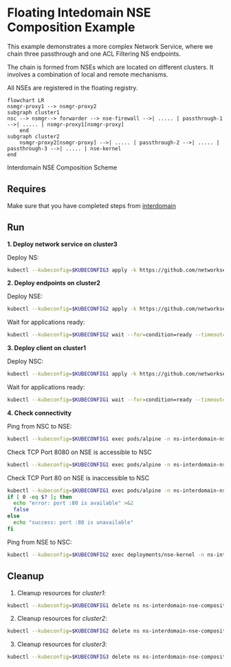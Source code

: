# Floating Intedomain NSE Composition Example

This example demonstrates a more complex Network Service, where we chain three passthrough and one ACL Filtering NS endpoints.

The chain is formed from NSEs which are located on different clusters. It involves a combination of local and remote mechanisms.

All NSEs are registered in the floating registry.

```mermaid
flowchart LR
nsmgr-proxy1 --> nsmgr-proxy2
subgraph cluster1
nsc --> nsmgr--> forwarder --> nse-firewall -->| ..... | passthrough-1 -->| ..... | nsmgr-proxy1[nsmgr-proxy]
    end
subgraph cluster2
    nsmgr-proxy2[nsmgr-proxy] -->| ..... | passthrough-2 -->| ..... | passthrough-3 -->| ..... | nse-kernel 
end
```
Interdomain NSE Composition Scheme

## Requires

Make sure that you have completed steps from [interdomain](../../)

## Run

**1. Deploy network service on cluster3**

Deploy NS:
```bash
kubectl --kubeconfig=$KUBECONFIG3 apply -k https://github.com/networkservicemesh/deployments-k8s/examples/multicluster/usecases/floating_nse_composition/cluster3?ref=b1abdb032a643c993f895d8bf726b480211196dc
```

**2. Deploy endpoints on cluster2**

Deploy NSE:
```bash
kubectl --kubeconfig=$KUBECONFIG2 apply -k https://github.com/networkservicemesh/deployments-k8s/examples/multicluster/usecases/floating_nse_composition/cluster2?ref=b1abdb032a643c993f895d8bf726b480211196dc
```

Wait for applications ready:
```bash
kubectl --kubeconfig=$KUBECONFIG2 wait --for=condition=ready --timeout=1m pod -l app=nse-kernel -n ns-interdomain-nse-composition
```

**3. Deploy client on cluster1**

Deploy NSC:
```bash
kubectl --kubeconfig=$KUBECONFIG1 apply -k https://github.com/networkservicemesh/deployments-k8s/examples/multicluster/usecases/floating_nse_composition/cluster1?ref=b1abdb032a643c993f895d8bf726b480211196dc
```

Wait for applications ready:
```bash
kubectl --kubeconfig=$KUBECONFIG1 wait --for=condition=ready --timeout=5m pod -l app=alpine -n ns-interdomain-nse-composition
```

**4. Check connectivity**

Ping from NSC to NSE:
```bash
kubectl --kubeconfig=$KUBECONFIG1 exec pods/alpine -n ns-interdomain-nse-composition -- ping -c 4 172.16.1.100
```

Check TCP Port 8080 on NSE is accessible to NSC
```bash
kubectl --kubeconfig=$KUBECONFIG1 exec pods/alpine -n ns-interdomain-nse-composition -- wget -O /dev/null --timeout 5 "172.16.1.100:8080"
```

Check TCP Port 80 on NSE is inaccessible to NSC
```bash
kubectl --kubeconfig=$KUBECONFIG1 exec pods/alpine -n ns-interdomain-nse-composition -- wget -O /dev/null --timeout 5 "172.16.1.100:80"
if [ 0 -eq $? ]; then
  echo "error: port :80 is available" >&2
  false
else
  echo "success: port :80 is unavailable"
fi
```

Ping from NSE to NSC:
```bash
kubectl --kubeconfig=$KUBECONFIG2 exec deployments/nse-kernel -n ns-interdomain-nse-composition -- ping -c 4 172.16.1.101
```

## Cleanup

1. Cleanup resources for *cluster1*:
```bash
kubectl --kubeconfig=$KUBECONFIG1 delete ns ns-interdomain-nse-composition
```

2. Cleanup resources for *cluster2*:
```bash
kubectl --kubeconfig=$KUBECONFIG2 delete ns ns-interdomain-nse-composition
```

3. Cleanup resources for *cluster3*:
```bash
kubectl --kubeconfig=$KUBECONFIG3 delete ns ns-interdomain-nse-composition
```
